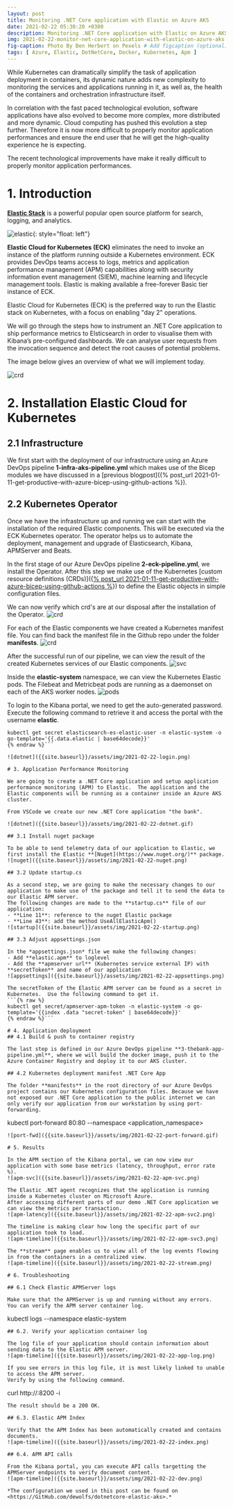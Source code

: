 ```yaml
---
layout: post
title: Monitoring .NET Core application with Elastic on Azure AKS
date: 2021-02-22 05:30:20 +0300
description: Monitoring .NET Core application with Elastic on Azure AKS # Add post description (optional)
img: 2021-02-22-monitor-net-core-application-with-elastic-on-azure-aks.jpg # Add image post (optional)
fig-caption: Photo By Ben Herbert on Pexels # Add figcaption (optional)
tags: [ Azure, Elastic, DotNetCore, Docker, Kubernetes, Apm ]
---
```


While Kubernetes can dramatically simplify the task of application deployment in containers, its dynamic nature adds new complexity to monitoring the services and applications running in it, as well as, the health of the containers and orchestration infrastructure itself.

In correlation with the fast paced technological evolution, software applications have also evolved to become more complex, more distributed and more dynamic. Cloud computing has pushed this evolution a step further. Therefore it is now more difficult to properly monitor application performances and ensure the end user that he will get the high-quality experience he is expecting.

The recent technological improvements have make it really difficult to properly monitor application performances. 

# 1. Introduction

**[Elastic Stack](https://www.elastic.co/)** is a powerful popular open source platform for search, logging, and analytics.

![elastic]({{site.baseurl}}/assets/img/2021-02-22-elastic.png){: style="float: left"}

**Elastic Cloud for Kubernetes (ECK)** eliminates the need to invoke an instance of the platform running outside a Kubernetes environment.  ECK provides DevOps teams access to logs, metrics and application performance management (APM) capabilities along with security information event management (SIEM), machine learning and lifecycle management tools.  Elastic is making available a free-forever Basic tier instance of ECK.

Elastic Cloud for Kubernetes (ECK) is the preferred way to run the Elastic stack on Kubernetes, with a focus on enabling "day 2" operations.

We will go through the steps how to instrument an .NET Core application to ship performance metrics to Elsticsearch in order to visualise them with Kibana’s pre-configured dashboards. We can analyse user requests from the invocation sequence and detect the root causes of potential problems.

The image below gives an overview of what we will implement today.

![crd]({{site.baseurl}}/assets/img/2021-02-22-design.png)

# 2. Installation Elastic Cloud for Kubernetes

## 2.1 Infrastructure

We first start with the deployment of our infrastructure using an Azure DevOps pipeline **1-infra-aks-pipeline.yml** which makes use of the Bicep modules we have discussed in a [previous blogpost]({% post_url 2021-01-11-get-productive-with-azure-bicep-using-github-actions %}).

## 2.2 Kubernetes Operator

Once we have the infrastructure up and running we can start with the installation of the required Elastic components.  This will be executed via the ECK Kubernetes operator.  The operator helps us to automate the deployment, management and upgrade of Elasticsearch, Kibana, APMServer and Beats.

In the first stage of our Azure DevOps pipeline **2-eck-pipeline.yml**, we install the Operator.  After this step we make use of the Kubernetes 
[custom resource definitions (CRDs)]({[% post_url 2021-01-11-get-productive-with-azure-bicep-using-github-actions %](https://kubernetes.io/docs/concepts/extend-kubernetes/api-extension/custom-resources/#customresourcedefinitions)}) to define the Elastic objects in simple configuration files.

We can now verify which crd's are at our disposal after the installation of the Operator.
![crd]({{site.baseurl}}/assets/img/2021-02-22-crd.png)

For each of the Elastic components we have created a Kubernetes manifest file.  You can find back the manifest file in the Github repo under the folder **manifests**.
![crd]({{site.baseurl}}/assets/img/2021-02-22-crd2.png)

After the successful run of our pipeline, we can view the result of the created Kubernetes services of our Elastic components.
![svc]({{site.baseurl}}/assets/img/2021-02-22-svc.png)

Inside the **elastic-system** namespace, we can view the Kubernetes Elastic pods.  The Filebeat and Metricbeat pods are running as a daemonset on each of the AKS worker nodes.
![pods]({{site.baseurl}}/assets/img/2021-02-22-pods.png)

To login to the Kibana portal, we need to get the auto-generated password.  Execute the following command to retrieve it and access the portal with the username **elastic**.

```{% raw %}
kubectl get secret elasticsearch-es-elastic-user -n elastic-system -o go-template='{{.data.elastic | base64decode}}'
{% endraw %}```

![dotnet]({{site.baseurl}}/assets/img/2021-02-22-login.png)

# 3. Application Performance Monitoring

We are going to create a .NET Core application and setup application performance monitoring (APM) to Elastic.  The application and the Elastic components will be running as a container inside an Azure AKS cluster.

From VSCode we create our new .NET Core application "the bank".

![dotnet]({{site.baseurl}}/assets/img/2021-02-22-dotnet.gif)

## 3.1 Install nuget package

To be able to send telemetry data of our application to Elastic, we first install the Elastic **[Nuget](https://www.nuget.org/)** package.
![nuget]({{site.baseurl}}/assets/img/2021-02-22-nuget.png)

## 3.2 Update startup.cs

As a second step, we are going to make the necessary changes to our application to make use of the package and tell it to send the data to our Elastic APM server.
The following changes are made to the **startup.cs** file of our application:
- **Line 11**: reference to the nuget Elastic package
- **Line 43**: add the method UseAllElasticApm()
![startup]({{site.baseurl}}/assets/img/2021-02-22-startup.png)

## 3.3 Adjust appsettings.json

In the *appsettings.json* file we make the following changes:
- Add **elastic.apm** to loglevel
- Add the **apmserver url** (Kubernetes service external IP) with **secretToken** and name of our application
![appsettings]({{site.baseurl}}/assets/img/2021-02-22-appsettings.png)

The secretToken of the Elastic APM server can be found as a secret in Kubernetes.  Use the following command to get it.
```{% raw %}
kubectl get secret/apmserver-apm-token -n elastic-system -o go-template='{{index .data "secret-token" | base64decode}}'
{% endraw %}```

# 4. Application deployment
## 4.1 Build & push to container registry

The last step is defined in our Azure DevOps pipeline **3-thebank-app-pipeline.yml**, where we will build the docker image, push it to the Azure Container Registry and deploy it to our AKS cluster.

## 4.2 Kubernetes deployment manifest .NET Core App

The folder **manifests** in the root directory of our Azure DevOps project contains our Kubernetes configuration files. Because we have not exposed our .NET Core application to the public internet we can only verify our application from our workstation by using port-forwarding.

```
kubectl port-forward <pod-name> 80:80 --namespace <application_namespace>
```
![port-fwd]({{site.baseurl}}/assets/img/2021-02-22-port-forward.gif)

# 5. Results

In the APM section of the Kibana portal, we can now view our application with some base metrics (latency, throughput, error rate %).
![apm-svc]({{site.baseurl}}/assets/img/2021-02-22-apm-svc.png)

The Elastic .NET agent recognizes that the application is running inside a Kubernetes cluster on Microsoft Azure.
After accessing different parts of our demo .NET Core application we can view the metrics per transaction.
![apm-latency]({{site.baseurl}}/assets/img/2021-02-22-apm-svc2.png)

The timeline is making clear how long the specific part of our application took to load.
![apm-timeline]({{site.baseurl}}/assets/img/2021-02-22-apm-svc3.png)

The **stream** page enables us to view all of the log events flowing in from the containers in a centralized view.
![apm-timeline]({{site.baseurl}}/assets/img/2021-02-22-stream.png)

# 6. Troubleshooting 

## 6.1 Check Elastic APMServer logs

Make sure that the APMServer is up and running without any errors.  You can verify the APM server container log.
```
kubectl logs <apm-pod-name> --namespace elastic-system
```
## 6.2. Verify your application container log 

The log file of your application should contain information about sending data to the Elastic APM server.
![apm-timeline]({{site.baseurl}}/assets/img/2021-02-22-app-log.png)

If you see errors in this log file, it is most likely linked to unable to access the APM server.
Verify by using the following command. 
```
curl http://<ip-apmserver>:8200 -i
```
The result should be a 200 OK.

## 6.3. Elastic APM Index

Verify that the APM Index has been automatically created and contains documents.
![apm-timeline]({{site.baseurl}}/assets/img/2021-02-22-index.png)

## 6.4. APM API calls

From the Kibana portal, you can execute API calls targetting the APMServer endpoints to verify document content.
![apm-timeline]({{site.baseurl}}/assets/img/2021-02-22-dev.png)

*The configuration we used in this post can be found on <https://GitHub.com/dewolfs/dotnetcore-elastic-aks>.*